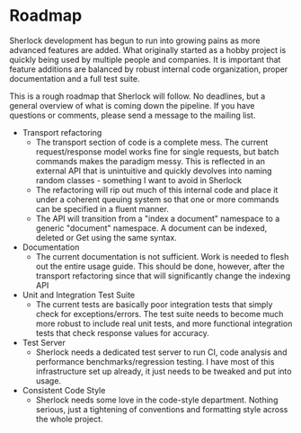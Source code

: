 Roadmap
=======

Sherlock development has begun to run into growing pains as more advanced features are added.  What originally started as a hobby project is quickly being used by multiple people and companies.  It is important that feature additions are balanced by robust internal code organization, proper documentation and a full test suite.

This is a rough roadmap that Sherlock will follow.  No deadlines, but a general overview of what is coming down the pipeline.  If you have questions or comments, please send a message to the mailing list.

 - Transport refactoring
    - The transport section of code is a complete mess.  The current request/response model works fine for single requests, but batch commands makes the paradigm messy.  This is reflected in an external API that is unintuitive and quickly devolves into naming random classes - something I want to avoid in Sherlock
    - The refactoring will rip out much of this internal code and place it under a coherent queuing system so that one or more commands can be specified in a fluent manner.
    - The API will transition from a "index a document" namespace to a generic "document" namespace.  A document can be indexed, deleted or Get using the same syntax.
 - Documentation
    - The current documentation is not sufficient. Work is needed to flesh out the entire usage guide.  This should be done, however, after the transport refactoring since that will significantly change the indexing API
 - Unit and Integration Test Suite
    - The current tests are basically poor integration tests that simply check for exceptions/errors.  The test suite needs to become much more robust to include real unit tests, and more functional integration tests that check response values for accuracy.
 - Test Server
    - Sherlock needs a dedicated test server to run CI, code analysis and performance benchmarks/regression testing.  I have most of this infrastructure set up already, it just needs to be tweaked and put into usage.
 - Consistent Code Style
    - Sherlock needs some love in the code-style department.  Nothing serious, just a tightening of conventions and formatting style across the whole project.